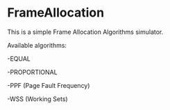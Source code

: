 # FrameAllocation
 
This is a simple Frame Allocation Algorithms simulator.

Available algorithms:

-EQUAL

-PROPORTIONAL

-PPF (Page Fault Frequency)

-WSS (Working Sets)
